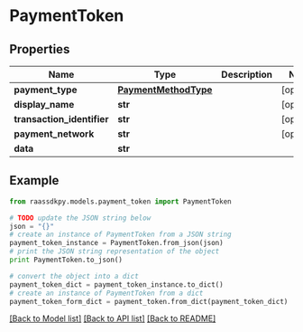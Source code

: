 # PaymentToken


## Properties
Name | Type | Description | Notes
------------ | ------------- | ------------- | -------------
**payment_type** | [**PaymentMethodType**](PaymentMethodType.md) |  | [optional] 
**display_name** | **str** |  | [optional] 
**transaction_identifier** | **str** |  | [optional] 
**payment_network** | **str** |  | [optional] 
**data** | **str** |  | 

## Example

```python
from raassdkpy.models.payment_token import PaymentToken

# TODO update the JSON string below
json = "{}"
# create an instance of PaymentToken from a JSON string
payment_token_instance = PaymentToken.from_json(json)
# print the JSON string representation of the object
print PaymentToken.to_json()

# convert the object into a dict
payment_token_dict = payment_token_instance.to_dict()
# create an instance of PaymentToken from a dict
payment_token_form_dict = payment_token.from_dict(payment_token_dict)
```
[[Back to Model list]](../README.md#documentation-for-models) [[Back to API list]](../README.md#documentation-for-api-endpoints) [[Back to README]](../README.md)


